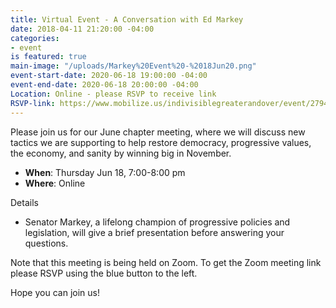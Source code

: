 ```yaml
---
title: Virtual Event - A Conversation with Ed Markey
date: 2018-04-11 21:20:00 -04:00
categories:
- event
is featured: true
main-image: "/uploads/Markey%20Event%20-%2018Jun20.png"
event-start-date: 2020-06-18 19:00:00 -04:00
event-end-date: 2020-06-18 20:00:00 -04:00
Location: Online - please RSVP to receive link
RSVP-link: https://www.mobilize.us/indivisiblegreaterandover/event/279403/
---
```


Please join us for our June chapter meeting, where we will discuss new tactics we are supporting to help restore democracy, progressive values, the economy, and sanity by winning big in November.

* **When**: Thursday Jun 18, 7:00-8:00 pm
* **Where**: Online

Details
* Senator Markey, a lifelong champion of progressive policies and legislation, will give a brief presentation before answering your questions.

Note that this meeting is being held on Zoom. To get the Zoom meeting link please RSVP using the blue button to the left. 

Hope you can join us!